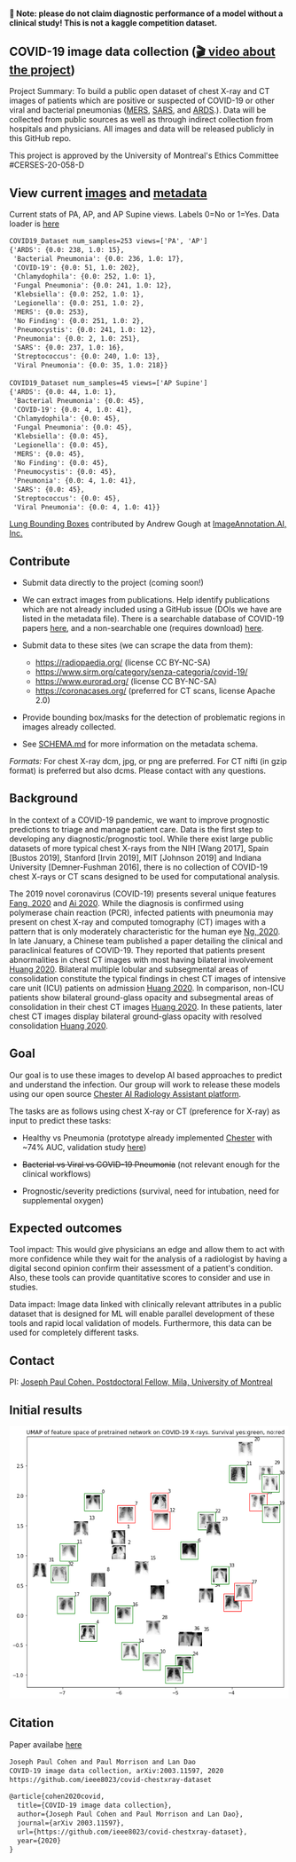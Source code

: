 
#### 🛑 Note: please do not claim diagnostic performance of a model without a clinical study! This is not a kaggle competition dataset. 


## COVID-19 image data collection ([🎬 video about the project](https://www.youtube.com/watch?v=ineWmqfelEQ))

Project Summary: To build a public open dataset of chest X-ray and CT images of patients which are positive or suspected of COVID-19 or other viral and bacterial pneumonias ([MERS](https://en.wikipedia.org/wiki/Middle_East_respiratory_syndrome), [SARS](https://en.wikipedia.org/wiki/Severe_acute_respiratory_syndrome), and [ARDS](https://en.wikipedia.org/wiki/Acute_respiratory_distress_syndrome).). Data will be collected from public sources as well as through indirect collection from hospitals and physicians. All images and data will be released publicly in this GitHub repo. 

This project is approved by the University of Montreal's Ethics Committee #CERSES-20-058-D

## View current [images](images) and [metadata](metadata.csv)

Current stats of PA, AP, and AP Supine views. Labels 0=No or 1=Yes. Data loader is [here](https://github.com/mlmed/torchxrayvision/blob/master/torchxrayvision/datasets.py#L867)
``` 
COVID19_Dataset num_samples=253 views=['PA', 'AP']
{'ARDS': {0.0: 238, 1.0: 15},
 'Bacterial Pneumonia': {0.0: 236, 1.0: 17},
 'COVID-19': {0.0: 51, 1.0: 202},
 'Chlamydophila': {0.0: 252, 1.0: 1},
 'Fungal Pneumonia': {0.0: 241, 1.0: 12},
 'Klebsiella': {0.0: 252, 1.0: 1},
 'Legionella': {0.0: 251, 1.0: 2},
 'MERS': {0.0: 253},
 'No Finding': {0.0: 251, 1.0: 2},
 'Pneumocystis': {0.0: 241, 1.0: 12},
 'Pneumonia': {0.0: 2, 1.0: 251},
 'SARS': {0.0: 237, 1.0: 16},
 'Streptococcus': {0.0: 240, 1.0: 13},
 'Viral Pneumonia': {0.0: 35, 1.0: 218}}

COVID19_Dataset num_samples=45 views=['AP Supine']
{'ARDS': {0.0: 44, 1.0: 1},
 'Bacterial Pneumonia': {0.0: 45},
 'COVID-19': {0.0: 4, 1.0: 41},
 'Chlamydophila': {0.0: 45},
 'Fungal Pneumonia': {0.0: 45},
 'Klebsiella': {0.0: 45},
 'Legionella': {0.0: 45},
 'MERS': {0.0: 45},
 'No Finding': {0.0: 45},
 'Pneumocystis': {0.0: 45},
 'Pneumonia': {0.0: 4, 1.0: 41},
 'SARS': {0.0: 45},
 'Streptococcus': {0.0: 45},
 'Viral Pneumonia': {0.0: 4, 1.0: 41}}
 ```

[Lung Bounding Boxes](annotations/imageannotation_ai_lung_bounding_boxes.json) contributed by Andrew Gough at [ImageAnnotation.AI, Inc.](https://www.imageannotation.ai/covid-19)

## Contribute

 - Submit data directly to the project (coming soon!)
 - We can extract images from publications. Help identify publications which are not already included using a GitHub issue (DOIs we have are listed in the metadata file). There is a searchable database of COVID-19 papers [here](https://www.who.int/emergencies/diseases/novel-coronavirus-2019/global-research-on-novel-coronavirus-2019-ncov), and a non-searchable one (requires download) [here](https://pages.semanticscholar.org/coronavirus-research).
 
 - Submit data to these sites (we can scrape the data from them):
    - https://radiopaedia.org/ (license CC BY-NC-SA)
    - https://www.sirm.org/category/senza-categoria/covid-19/ 
    - https://www.eurorad.org/ (license CC BY-NC-SA)
    - https://coronacases.org/ (preferred for CT scans, license Apache 2.0)
 
 - Provide bounding box/masks for the detection of problematic regions in images already collected.

 - See [SCHEMA.md](SCHEMA.md) for more information on the metadata schema.

*Formats:* For chest X-ray dcm, jpg, or png are preferred. For CT nifti (in gzip format) is preferred but also dcms. Please contact with any questions.

## Background 

In the context of a COVID-19 pandemic, we want to improve prognostic predictions to triage and manage patient care. Data is the first step to developing any diagnostic/prognostic tool. While there exist large public datasets of more typical chest X-rays from the NIH [Wang 2017], Spain [Bustos 2019], Stanford [Irvin 2019], MIT [Johnson 2019] and Indiana University [Demner-Fushman 2016], there is no collection of COVID-19 chest X-rays or CT scans designed to be used for computational analysis.

The 2019 novel coronavirus (COVID-19) presents several unique features [Fang, 2020](https://pubs.rsna.org/doi/10.1148/radiol.2020200432) and [Ai 2020](https://pubs.rsna.org/doi/10.1148/radiol.2020200642). While the diagnosis is confirmed using polymerase chain reaction (PCR), infected patients with pneumonia may present on chest X-ray and computed tomography (CT) images with a pattern that is only moderately characteristic for the human eye [Ng, 2020](https://pubs.rsna.org/doi/10.1148/ryct.2020200034). In late January, a Chinese team published a paper detailing the clinical and paraclinical features of COVID-19. They reported that patients present abnormalities in chest CT images with most having bilateral involvement [Huang 2020](https://www.thelancet.com/journals/lancet/article/PIIS0140-6736(20)30183-5/fulltext). Bilateral multiple lobular and subsegmental areas of consolidation constitute the typical findings in chest CT images of intensive care unit (ICU) patients on admission [Huang 2020](https://www.thelancet.com/journals/lancet/article/PIIS0140-6736(20)30183-5/fulltext). In comparison, non-ICU patients show bilateral ground-glass opacity and subsegmental areas of consolidation in their chest CT images [Huang 2020](https://www.thelancet.com/journals/lancet/article/PIIS0140-6736(20)30183-5/fulltext). In these patients, later chest CT images display bilateral ground-glass opacity with resolved consolidation [Huang 2020](https://www.thelancet.com/journals/lancet/article/PIIS0140-6736(20)30183-5/fulltext). 


## Goal

Our goal is to use these images to develop AI based approaches to predict and understand the infection. Our group will work to release these models using our open source [Chester AI Radiology Assistant platform](https://mlmed.org/tools/xray/).

The tasks are as follows using chest X-ray or CT (preference for X-ray) as input to predict these tasks:

- Healthy vs Pneumonia (prototype already implemented [Chester](https://mlmed.org/tools/xray/) with ~74% AUC, validation study [here](https://arxiv.org/abs/2002.02497))

- ~~Bacterial vs Viral vs COVID-19 Pneumonia~~ (not relevant enough for the clinical workflows)

- Prognostic/severity predictions (survival, need for intubation, need for supplemental oxygen)

## Expected outcomes

Tool impact: This would give physicians an edge and allow them to act with more confidence while they wait for the analysis of a radiologist by having a digital second opinion confirm their assessment of a patient's condition. Also, these tools can provide quantitative scores to consider and use in studies.

Data impact: Image data linked with clinically relevant attributes in a public dataset that is designed for ML will enable parallel development of these tools and rapid local validation of models. Furthermore, this data can be used for completely different tasks.


## Contact
PI: [Joseph Paul Cohen. Postdoctoral Fellow, Mila, University of Montreal](https://josephpcohen.com/) 

## Initial results

![](docs/covid-xray-umap.png)

## Citation

Paper availabe [here](https://arxiv.org/abs/2003.11597)

```
Joseph Paul Cohen and Paul Morrison and Lan Dao
COVID-19 image data collection, arXiv:2003.11597, 2020
https://github.com/ieee8023/covid-chestxray-dataset
```

```
@article{cohen2020covid,
  title={COVID-19 image data collection},
  author={Joseph Paul Cohen and Paul Morrison and Lan Dao},
  journal={arXiv 2003.11597},
  url={https://github.com/ieee8023/covid-chestxray-dataset},
  year={2020}
}
```

<meta name="citation_title" content="COVID-19 image data collection" />
<meta name="citation_publication_date" content="2020" />
<meta name="citation_author" content="Joseph Paul Cohen and Paul Morrison and Lan Dao" />
